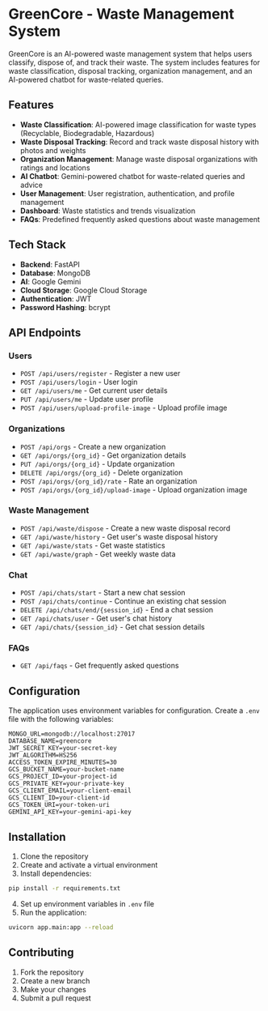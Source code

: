 
# GreenCore - Waste Management System

GreenCore is an AI-powered waste management system that helps users classify, dispose of, and track their waste. The system includes features for waste classification, disposal tracking, organization management, and an AI-powered chatbot for waste-related queries.

## Features

- **Waste Classification**: AI-powered image classification for waste types (Recyclable, Biodegradable, Hazardous)
- **Waste Disposal Tracking**: Record and track waste disposal history with photos and weights
- **Organization Management**: Manage waste disposal organizations with ratings and locations
- **AI Chatbot**: Gemini-powered chatbot for waste-related queries and advice
- **User Management**: User registration, authentication, and profile management
- **Dashboard**: Waste statistics and trends visualization
- **FAQs**: Predefined frequently asked questions about waste management

## Tech Stack

- **Backend**: FastAPI
- **Database**: MongoDB
- **AI**: Google Gemini
- **Cloud Storage**: Google Cloud Storage
- **Authentication**: JWT
- **Password Hashing**: bcrypt

## API Endpoints

### Users
- `POST /api/users/register` - Register a new user
- `POST /api/users/login` - User login
- `GET /api/users/me` - Get current user details
- `PUT /api/users/me` - Update user profile
- `POST /api/users/upload-profile-image` - Upload profile image

### Organizations
- `POST /api/orgs` - Create a new organization
- `GET /api/orgs/{org_id}` - Get organization details
- `PUT /api/orgs/{org_id}` - Update organization
- `DELETE /api/orgs/{org_id}` - Delete organization
- `POST /api/orgs/{org_id}/rate` - Rate an organization
- `POST /api/orgs/{org_id}/upload-image` - Upload organization image

### Waste Management
- `POST /api/waste/dispose` - Create a new waste disposal record
- `GET /api/waste/history` - Get user's waste disposal history
- `GET /api/waste/stats` - Get waste statistics
- `GET /api/waste/graph` - Get weekly waste data

### Chat
- `POST /api/chats/start` - Start a new chat session
- `POST /api/chats/continue` - Continue an existing chat session
- `DELETE /api/chats/end/{session_id}` - End a chat session
- `GET /api/chats/user` - Get user's chat history
- `GET /api/chats/{session_id}` - Get chat session details

### FAQs
- `GET /api/faqs` - Get frequently asked questions

## Configuration

The application uses environment variables for configuration. Create a `.env` file with the following variables:

```env
MONGO_URL=mongodb://localhost:27017
DATABASE_NAME=greencore
JWT_SECRET_KEY=your-secret-key
JWT_ALGORITHM=HS256
ACCESS_TOKEN_EXPIRE_MINUTES=30
GCS_BUCKET_NAME=your-bucket-name
GCS_PROJECT_ID=your-project-id
GCS_PRIVATE_KEY=your-private-key
GCS_CLIENT_EMAIL=your-client-email
GCS_CLIENT_ID=your-client-id
GCS_TOKEN_URI=your-token-uri
GEMINI_API_KEY=your-gemini-api-key
```

## Installation

1. Clone the repository
2. Create and activate a virtual environment
3. Install dependencies:
```bash
pip install -r requirements.txt
```
4. Set up environment variables in `.env` file
5. Run the application:
```bash
uvicorn app.main:app --reload
```

## Contributing

1. Fork the repository
2. Create a new branch
3. Make your changes
4. Submit a pull request

